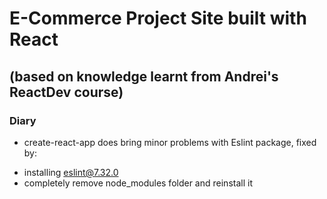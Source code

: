 # E-Commerce Project Site built with React
## (based on knowledge learnt from Andrei's ReactDev course)

### Diary
- create-react-app does bring minor problems with Eslint package, fixed by:
 + installing eslint@7.32.0
 + completely remove node_modules folder and reinstall it